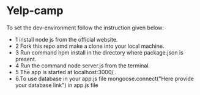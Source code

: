 # Yelp-camp
To set the dev-environment follow the instruction given below: 
- 1 install node js from the official website. 
- 2 Fork this repo amd make a clone into your local machine. 
- 3 Run command npm install in the directory where package.json is present. 
- 4 Run the command node server.js from the terminal. 
- 5 The app is started at localhost:3000/ .
- 6.To use database in your app.js file mongoose.connect("Here provide your database link") in app.js file
